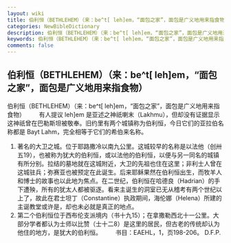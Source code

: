 ```yaml
---
layout: wiki
title: 伯利恒（BETHLEHEM）（来：be^t[ leh]em，“面包之家”，面包是广义地用来指食物）
categories: NewBibleDictionary
description: 伯利恒（BETHLEHEM）（来：be^t[ leh]em，“面包之家”，面包是广义地用来指食物）
keywords: 伯利恒（BETHLEHEM）（来：be^t[ leh]em，“面包之家”，面包是广义地用来指食物）
comments: false
---
```


## 伯利恒（BETHLEHEM）（来：be^t[ leh]em，“面包之家”，面包是广义地用来指食物）



伯利恒（BETHLEHEM）（来：be^t[
leh]em，“面包之家”，面包是广义地用来指食物）
　　有人提议 leh]em 是亚述之神祇喇末（Lakhmu），但却没有证据显示这神祇曾在巴勒斯坦被敬奉。旧约里有两个城镇称为伯利恒，今日它们的亚拉伯名称都是 Bayt Lahm，完全相等于它们的希伯来名称。
1. 著名的大卫之城。位于耶路撒冷以南九公里。这城较早的名称是以法他（创卅五19），也被称为犹大的伯利恒，或以法他的伯利恒，以便与另一同名的城镇有所分别。拉结的墓地就在这城附近，大卫的先祖也住在这里；非利士人曾在这城驻兵；弥赛亚也被预定在此诞生。后来耶稣果然在伯利恒出生，而牧羊人和博士的故事也以此地为焦点。在二世纪，伯利恒在哈德良（Hadrian）的手下遭殃，所有的犹太人都被驱逐。看来主诞生的洞室已无从稽考有两个世纪以上了，故此在君士坦丁（Constantine）执政期间，海伦娜（Helena）所建的主诞教堂或许是，却也未必就是真正的地点。
2. 第二个伯利恒位于西布伦支派境内（书十九15）；在拿撒勒西北十一公里。大部分学者都认为士师以比赞（士十二8）是这里的居民，但古老的传统却认为他住的地方，是犹大的伯利恒。
　　书目：EAEHL，1，页198-206。
D.F.P.



